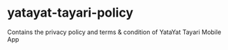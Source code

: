 # yatayat-tayari-policy
Contains the privacy policy and terms &amp; condition of YataYat Tayari Mobile  App
